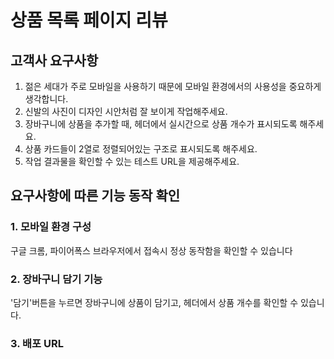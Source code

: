 # 상품 목록 페이지 리뷰

## 고객사 요구사항

1. 젊은 세대가 주로 모바일을 사용하기 때문에 모바일 환경에서의 사용성을 중요하게 생각합니다.
2. 신발의 사진이 디자인 시안처럼 잘 보이게 작업해주세요.
3. 장바구니에 상품을 추가할 때, 헤더에서 실시간으로 상품 개수가 표시되도록 해주세요.
4. 상품 카드들이 2열로 정렬되어있는 구조로 표시되도록 해주세요.
5. 작업 결과물을 확인할 수 있는 테스트 URL을 제공해주세요.

## 요구사항에 따른 기능 동작 확인

### 1. 모바일 환경 구성

구글 크롬, 파이어폭스 브라우저에서 접속시 정상 동작함을 확인할 수 있습니다

### 2. 장바구니 담기 기능
'담기'버튼을 누르면 장바구니에 상품이 담기고, 헤더에서 상품 개수를 확인할 수 있습니다.

### 3. 배포 URL
